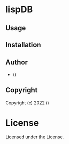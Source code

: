 # lispDB



## Usage

## Installation

## Author

*  ()

## Copyright

Copyright (c) 2022  ()

# License

Licensed under the  License.

